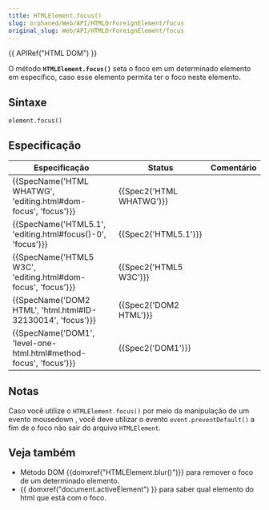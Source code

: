 ```yaml
---
title: HTMLElement.focus()
slug: orphaned/Web/API/HTMLOrForeignElement/focus
original_slug: Web/API/HTMLOrForeignElement/focus
---
```


{{ APIRef("HTML DOM") }}

O método **`HTMLElement.focus()`** seta o foco em um determinado elemento em especifico, caso esse elemento permita ter o foco neste elemento.

## Síntaxe

```
element.focus()
```

## Especificação

| Especificação                                                                            | Status                           | Comentário |
| ---------------------------------------------------------------------------------------- | -------------------------------- | ---------- |
| {{SpecName('HTML WHATWG', 'editing.html#dom-focus', 'focus')}}     | {{Spec2('HTML WHATWG')}} |            |
| {{SpecName('HTML5.1', 'editing.html#focus()-0', 'focus')}}             | {{Spec2('HTML5.1')}}     |            |
| {{SpecName('HTML5 W3C', 'editing.html#dom-focus', 'focus')}}         | {{Spec2('HTML5 W3C')}}     |            |
| {{SpecName('DOM2 HTML', 'html.html#ID-32130014', 'focus')}}         | {{Spec2('DOM2 HTML')}}     |            |
| {{SpecName('DOM1', 'level-one-html.html#method-focus', 'focus')}} | {{Spec2('DOM1')}}         |            |

## Notas

Caso você utilize o `HTMLElement.focus()` por meio da manipulação de um evento mousedown , você deve utilizar o evento `event.preventDefault()` a fim de o foco não sair do arquivo `HTMLElement`.

## Veja também

- Método DOM {{domxref("HTMLElement.blur()")}} para remover o foco de um determinado elemento.
- {{ domxref("document.activeElement") }} para saber qual elemento do html que está com o foco.
